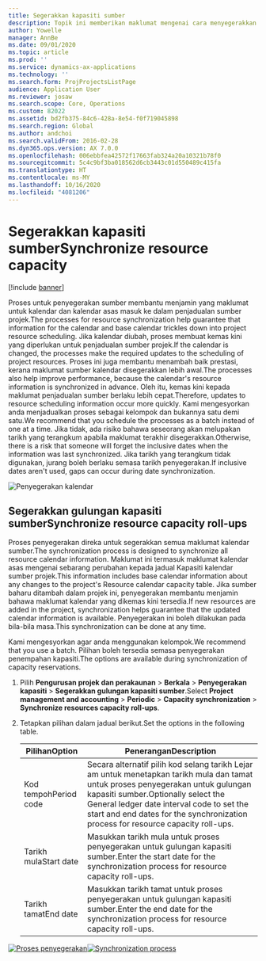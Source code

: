 ```yaml
---
title: Segerakkan kapasiti sumber
description: Topik ini memberikan maklumat mengenai cara menyegerakkan kapasiti sumber merentasi kalendar dan projek.
author: Yowelle
manager: AnnBe
ms.date: 09/01/2020
ms.topic: article
ms.prod: ''
ms.service: dynamics-ax-applications
ms.technology: ''
ms.search.form: ProjProjectsListPage
audience: Application User
ms.reviewer: josaw
ms.search.scope: Core, Operations
ms.custom: 82022
ms.assetid: bd2fb375-84c6-428a-8e54-f0f719045898
ms.search.region: Global
ms.author: andchoi
ms.search.validFrom: 2016-02-28
ms.dyn365.ops.version: AX 7.0.0
ms.openlocfilehash: 006ebbfea42572f17663fab324a20a10321b78f0
ms.sourcegitcommit: 5c4c9bf3ba018562d6cb3443c01d550489c415fa
ms.translationtype: HT
ms.contentlocale: ms-MY
ms.lasthandoff: 10/16/2020
ms.locfileid: "4081206"
---
```

# <a name="synchronize-resource-capacity"></a><span data-ttu-id="0e860-103">Segerakkan kapasiti sumber</span><span class="sxs-lookup"><span data-stu-id="0e860-103">Synchronize resource capacity</span></span>

[!include [banner](../includes/banner.md)]

<span data-ttu-id="0e860-104">Proses untuk penyegerakan sumber membantu menjamin yang maklumat untuk kalendar dan kalendar asas masuk ke dalam penjadualan sumber projek.</span><span class="sxs-lookup"><span data-stu-id="0e860-104">The processes for resource synchronization help guarantee that information for the calendar and base calendar trickles down into project resource scheduling.</span></span> <span data-ttu-id="0e860-105">Jika kalendar diubah, proses membuat kemas kini yang diperlukan untuk penjadualan sumber projek.</span><span class="sxs-lookup"><span data-stu-id="0e860-105">If the calendar is changed, the processes make the required updates to the scheduling of project resources.</span></span> <span data-ttu-id="0e860-106">Proses ini juga membantu menambah baik prestasi, kerana maklumat sumber kalendar disegerakkan lebih awal.</span><span class="sxs-lookup"><span data-stu-id="0e860-106">The processes also help improve performance, because the calendar's resource information is synchronized in advance.</span></span> <span data-ttu-id="0e860-107">Oleh itu, kemas kini kepada maklumat penjadualan sumber berlaku lebih cepat.</span><span class="sxs-lookup"><span data-stu-id="0e860-107">Therefore, updates to resource scheduling information occur more quickly.</span></span> <span data-ttu-id="0e860-108">Kami mengesyorkan anda menjadualkan proses sebagai kelompok dan bukannya satu demi satu.</span><span class="sxs-lookup"><span data-stu-id="0e860-108">We recommend that you schedule the processes as a batch instead of one at a time.</span></span> <span data-ttu-id="0e860-109">Jika tidak, ada risiko bahawa seseorang akan melupakan tarikh yang terangkum apabila maklumat terakhir disegerakkan.</span><span class="sxs-lookup"><span data-stu-id="0e860-109">Otherwise, there is a risk that someone will forget the inclusive dates when the information was last synchronized.</span></span> <span data-ttu-id="0e860-110">Jika tarikh yang terangkum tidak digunakan, jurang boleh berlaku semasa tarikh penyegerakan.</span><span class="sxs-lookup"><span data-stu-id="0e860-110">If inclusive dates aren't used, gaps can occur during date synchronization.</span></span>

![Penyegerakan kalendar](./media/projectresourcing04-1024x471.jpg)

## <a name="synchronize-resource-capacity-roll-ups"></a><span data-ttu-id="0e860-112">Segerakkan gulungan kapasiti sumber</span><span class="sxs-lookup"><span data-stu-id="0e860-112">Synchronize resource capacity roll-ups</span></span>

<span data-ttu-id="0e860-113">Proses penyegerakan direka untuk segerakkan semua maklumat kalendar sumber.</span><span class="sxs-lookup"><span data-stu-id="0e860-113">The synchronization process is designed to synchronize all resource calendar information.</span></span> <span data-ttu-id="0e860-114">Maklumat ini termasuk maklumat kalendar asas mengenai sebarang perubahan kepada jadual Kapasiti kalendar sumber projek.</span><span class="sxs-lookup"><span data-stu-id="0e860-114">This information includes base calendar information about any changes to the project's Resource calendar capacity table.</span></span> <span data-ttu-id="0e860-115">Jika sumber baharu ditambah dalam projek ini, penyegerakan membantu menjamin bahawa maklumat kalendar yang dikemas kini tersedia.</span><span class="sxs-lookup"><span data-stu-id="0e860-115">If new resources are added in the project, synchronization helps guarantee that the updated calendar information is available.</span></span> <span data-ttu-id="0e860-116">Penyegerakan ini boleh dilakukan pada bila-bila masa.</span><span class="sxs-lookup"><span data-stu-id="0e860-116">This synchronization can be done at any time.</span></span>

<span data-ttu-id="0e860-117">Kami mengesyorkan agar anda menggunakan kelompok.</span><span class="sxs-lookup"><span data-stu-id="0e860-117">We recommend that you use a batch.</span></span> <span data-ttu-id="0e860-118">Pilihan boleh tersedia semasa penyegerakan penempahan kapasiti.</span><span class="sxs-lookup"><span data-stu-id="0e860-118">The options are available during synchronization of capacity reservations.</span></span>

1. <span data-ttu-id="0e860-119">Pilih **Pengurusan projek dan perakaunan** &gt; **Berkala** &gt; **Penyegerakan kapasiti** &gt; **Segerakkan gulungan kapasiti sumber**.</span><span class="sxs-lookup"><span data-stu-id="0e860-119">Select **Project management and accounting** &gt; **Periodic** &gt; **Capacity synchronization** &gt; **Synchronize resources capacity roll-ups**.</span></span>
2. <span data-ttu-id="0e860-120">Tetapkan pilihan dalam jadual berikut.</span><span class="sxs-lookup"><span data-stu-id="0e860-120">Set the options in the following table.</span></span>

    | <span data-ttu-id="0e860-121">Pilihan</span><span class="sxs-lookup"><span data-stu-id="0e860-121">Option</span></span>      | <span data-ttu-id="0e860-122">Penerangan</span><span class="sxs-lookup"><span data-stu-id="0e860-122">Description</span></span> |
    |-------------|-------------|
    | <span data-ttu-id="0e860-123">Kod tempoh</span><span class="sxs-lookup"><span data-stu-id="0e860-123">Period code</span></span> | <span data-ttu-id="0e860-124">Secara alternatif pilih kod selang tarikh Lejar am untuk menetapkan tarikh mula dan tamat untuk proses penyegerakan untuk gulungan kapasiti sumber.</span><span class="sxs-lookup"><span data-stu-id="0e860-124">Optionally select the General ledger date interval code to set the start and end dates for the synchronization process for resource capacity roll-ups.</span></span> |
    | <span data-ttu-id="0e860-125">Tarikh mula</span><span class="sxs-lookup"><span data-stu-id="0e860-125">Start date</span></span>  | <span data-ttu-id="0e860-126">Masukkan tarikh mula untuk proses penyegerakan untuk gulungan kapasiti sumber.</span><span class="sxs-lookup"><span data-stu-id="0e860-126">Enter the start date for the synchronization process for resource capacity roll-ups.</span></span> |
    | <span data-ttu-id="0e860-127">Tarikh tamat</span><span class="sxs-lookup"><span data-stu-id="0e860-127">End date</span></span>    | <span data-ttu-id="0e860-128">Masukkan tarikh tamat untuk proses penyegerakan untuk gulungan kapasiti sumber.</span><span class="sxs-lookup"><span data-stu-id="0e860-128">Enter the end date for the synchronization process for resource capacity roll-ups.</span></span> |

<span data-ttu-id="0e860-129">[![Proses penyegerakan](./media/projectresourcing09.jpg)](./media/projectresourcing09.jpg)</span><span class="sxs-lookup"><span data-stu-id="0e860-129">[![Synchronization process](./media/projectresourcing09.jpg)](./media/projectresourcing09.jpg)</span></span>

